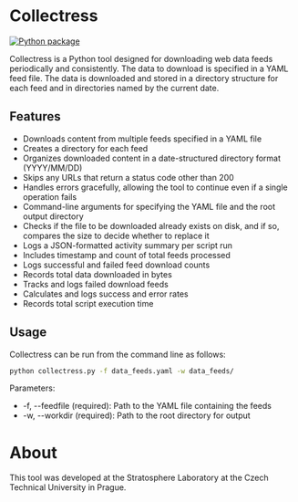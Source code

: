 # Collectress
[![Python package](https://github.com/stratosphereips/collectress/actions/workflows/python-checks.yml/badge.svg?branch=main)](https://github.com/stratosphereips/collectress/actions/workflows/python-checks.yml)

Collectress is a Python tool designed for downloading web data feeds periodically and consistently. The data to download is specified in a YAML feed file. The data is downloaded and stored in a directory structure for each feed and in directories named by the current date.

## Features

- Downloads content from multiple feeds specified in a YAML file
- Creates a directory for each feed
- Organizes downloaded content in a date-structured directory format (YYYY/MM/DD)
- Skips any URLs that return a status code other than 200
- Handles errors gracefully, allowing the tool to continue even if a single operation fails
- Command-line arguments for specifying the YAML file and the root output directory
- Checks if the file to be downloaded already exists on disk, and if so, compares the size to decide whether to replace it
- Logs a JSON-formatted activity summary per script run
- Includes timestamp and count of total feeds processed
- Logs successful and failed feed download counts
- Records total data downloaded in bytes
- Tracks and logs failed download feeds
- Calculates and logs success and error rates
- Records total script execution time

## Usage

Collectress can be run from the command line as follows:

```bash
python collectress.py -f data_feeds.yaml -w data_feeds/
```

Parameters:

 - -f, --feedfile (required): Path to the YAML file containing the feeds
 - -w, --workdir (required): Path to the root directory for output

# About

This tool was developed at the Stratosphere Laboratory at the Czech Technical University in Prague. 
